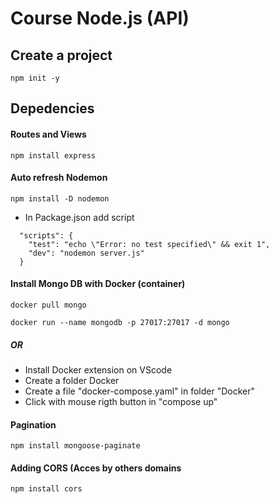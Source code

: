 # Course Node.js (API)

## Create a project
```
npm init -y
```
## Depedencies
#### Routes and Views
```
npm install express
```
#### Auto refresh Nodemon
```
npm install -D nodemon
```
- In Package.json add script
```
  "scripts": {
    "test": "echo \"Error: no test specified\" && exit 1",
    "dev": "nodemon server.js"
  }
```
#### Install Mongo DB with Docker (container)
```
docker pull mongo
```
```
docker run --name mongodb -p 27017:27017 -d mongo
```
##### OR
- Install Docker extension on VScode
- Create a folder Docker
- Create a file "docker-compose.yaml" in folder "Docker"
- Click with mouse rigth button in "compose up"

#### Pagination
```
npm install mongoose-paginate
```
#### Adding CORS (Acces by others domains
```
npm install cors
```
